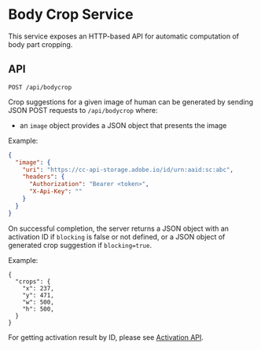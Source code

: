 # Body Crop Service

This service exposes an HTTP-based API for automatic computation of body part cropping.


## API

`POST /api/bodycrop`

Crop suggestions for a given image of human can be generated by sending JSON POST requests to `/api/bodycrop` where:

* an `image` object provides a JSON object that presents the image

Example:

```json
{
  "image": {
    "uri": "https://cc-api-storage.adobe.io/id/urn:aaid:sc:abc",
    "headers": {
      "Authorization": "Bearer <token>",
      "X-Api-Key": ""
    }
  }
}
```

On successful completion, the server returns a JSON object with an activation ID if `blocking` is false or not defined, or a JSON object of generated crop suggestion if `blocking=true`.

Example:

```
{
  "crops": {
    "x": 237,
    "y": 471,
    "w": 500,
    "h": 500,
  }
}
```

For getting activation result by ID, please see [Activation API](activation.md).
